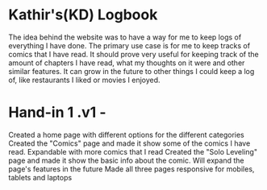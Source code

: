 # Kathir's(KD) Logbook

The idea behind the website was to have a way for me to keep logs of everything I have done. 
The primary use case is for me to keep tracks of comics that I have read. 
It should prove very useful for keeping track of the amount of chapters I have read, what my thoughts on it were and other similar features.
It can grow in the future to other things I could keep a log of, like restaurants I liked or movies I enjoyed.

# Hand-in 1 .v1 -

Created a home page  with different options for the different categories
Created the "Comics" page and made it show some of the comics I have read. Expandable with more comics that I read
Created the "Solo Leveling" page and made it show the basic info about the comic. Will expand the page's features in the future
Made all three pages responsive for mobiles, tablets and laptops


